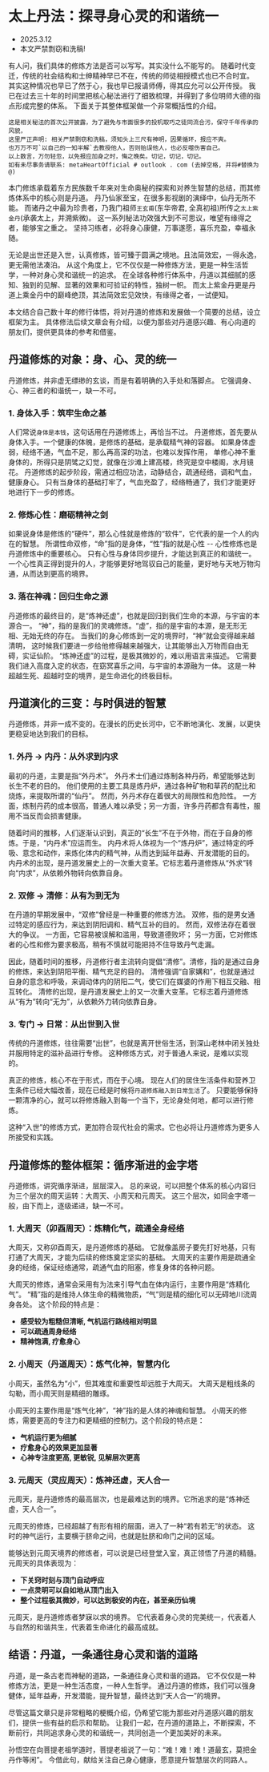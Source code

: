 # 太上丹法：探寻身心灵的和谐统一
- 2025.3.12
- 本文严禁剽窃和洗稿!

有人问，我们具体的修炼方法是否可以写写。其实没什么不能写的。
随着时代变迁，传统的社会结构和士绅精神早已不在，传统的师徒相授模式也已不合时宜。
其实这种情况也早已了然于心，我也早已报请师傅，得其应允可以公开传授。
我已在过去三十年的时间里把核心秘法进行了细致梳理，并得到了多位明师大德的指点形成完整的体系。
下面关于其整体框架做一个非常概括性的介绍。

```
这是相关秘法的首次公开披露，为了避免与市面很多的投机取巧之徒同流合污，保守千年传承的风貌，
这里严正声明: 相关严禁剽窃和洗稿，须知头上三尺有神明，因果循环，报应不爽。
也万万不可`以自己的一知半解`去教授他人，否则贻误他人，也必反噬伤害自己。
以上数言，万勿轻忽，以免报应加身之时，悔之晚矣。切记，切记，切记。
如有未尽事务请联系: metaHeartOfficial # outlook . com (去掉空格, 并将#替换为@)
```

本门修炼承载着东方民族数千年来对生命奥秘的探索和对养生智慧的总结，而其修炼体系中的核心则是丹道。
丹乃仙家至宝，在很多影视剧的演绎中，仙丹无所不能。
而诸丹之中最为珍贵者，乃我门祖师`王玄甫`(东华帝君, 全真初祖)所传之`太上紫金丹`(承袭太上，并溯紫微)。
这一系列秘法功效强大到不可思议，唯望有缘得之者，能够宝之重之。
坚持习练者，必将身心康健，万事遂愿，喜乐充盈，幸福永随。

无论是出世还是入世，认真修炼，皆可臻于圆满之境地。且法简效宏，一得永逸，更无需他法凑泊。
从这个角度上，它不仅仅是一种修炼方法，更是一种生活哲学，一种对身心灵和谐统一的追求。
在全球各种修行体系中，丹道以其细腻的感知、独到的见解、显著的效果和可验证的特性，独树一帜。
而太上紫金丹更是丹道上乘金丹中的巅峰绝顶，其法简效宏见效快，有缘得之者，一试便知。

本文结合自己数十年的修行体悟，将对丹道的修炼和发展做一个简要的总结，设立框架为主。
具体修法后续文章会有介绍，以便为那些对丹道感兴趣、有心向道的朋友们，提供更具体的参考和借鉴。

## 丹道修炼的对象：身、心、灵的统一

丹道修炼，并非虚无缥缈的玄谈，而是有着明确的入手处和落脚点。
它强调身、心、神三者的和谐统一，缺一不可。

### 1. 身体入手：筑牢生命之基

人们常说`身体是本钱`，这句话用在丹道修炼上，再恰当不过。
丹道修炼，首先要从身体入手。一个健康的体魄，是修炼的基础，是承载精气神的容器。
如果身体虚弱，经络不通，气血不足，那么再高深的功法，也难以发挥作用，
单修心神不重身体的，所得只是阴骘之幻觉，就像在沙滩上建高楼，终究是空中楼阁，水月镜花。
丹道修炼的起步阶段，需通过相应功法，动静结合，疏通经络，调和气血，健康身心。
只有当身体的基础打牢了，气血充盈了，经络畅通了，我们才能更好地进行下一步的修炼。

### 2. 修炼心性：磨砺精神之剑

如果说身体是修炼的“硬件”，那么心性就是修炼的“软件”，它代表的是一个人的内在的智慧。
所谓性命双修，“命”指的是身体，“性”指的就是心性 -- 心性修炼也是丹道修炼中的重要核心。
只有心性与身体同步提升，才能达到真正的和谐统一。
一个心性真正得到提升的人，才能够更好地驾驭自己的能量，更好地与天地万物沟通，从而达到更高的境界。

### 3. 落在神魂：回归生命之源

丹道修炼的最终目的，是“炼神还虚”，也就是回归到我们生命的本源，与宇宙的本源合一。
“神”，指的是我们的灵魂修炼。“虚”，指的是宇宙的本源，是无形无相、无始无终的存在。
当我们的身心修炼到一定的境界时，“神”就会变得越来越清明，
这时候我们要进一步给他修得越来越强大，让其能够出入万物而自由无碍，实证仙阶。
“炼神还虚”的过程，是极其微妙的，难以用语言来描述。
它需要我们进入高度入定的状态，在窈冥喜乐之间，与宇宙的本源融为一体。
这是一种超越生死、超越时空的境界，是生命进化的终极目标。

## 丹道演化的三变：与时俱进的智慧

丹道修炼，并非一成不变的。在漫长的历史长河中，它不断地演化、发展，以更快更稳妥地达到我们的目标。

### 1. 外丹 -> 内丹：从外求到内求

最初的丹道，主要是指“外丹术”。
外丹术士们通过炼制各种丹药，希望能够达到长生不老的目的。
他们使用的主要工具是炼丹炉，通过各种矿物和草药的配比和烧炼，来提取所谓的“仙丹”。
然而，外丹术存在着很大的局限性和危险性。
一方面，炼制丹药的成本很高，普通人难以承受；另一方面，许多丹药都含有毒性，服用不当反而会损害健康。

随着时间的推移，人们逐渐认识到，真正的“长生”不在于外物，而在于自身的修炼。于是，“内丹术”应运而生。
内丹术将人体视为一个“炼丹炉”，通过特定的呼吸、意念和动作，来炼化体内的精气神，从而达到延年益寿、开发潜能的目的。
内丹术的出现，是丹道发展史上的一次重大变革。它标志着丹道修炼从“外求”转向“内求”，从依赖外物转向依靠自身。

### 2. 双修 -> 清修：从有为到无为

在丹道的早期发展中，“双修”曾经是一种重要的修炼方法。
双修，指的是男女通过特定的感应行为，来达到阴阳调和、精气互补的目的。
然而，双修法存在着很大的争议。
一方面，它容易被误解和滥用，导致道德败坏；
另一方面，它对修炼者的心性和修为要求极高，稍有不慎就可能把持不住导致丹气走漏。

因此，随着时间的推移，丹道修行者主流转向提倡“清修”。清修，指的是通过自身的修炼，来达到阴阳平衡、精气充足的目的。
清修强调“自家媾和”，也就是通过自身的意念和呼吸，来调动体内的阴阳二气，使它们在媒婆的作用下相互交融、相互转化。
清修的出现，是丹道发展史上的又一次重大变革。它标志着丹道修炼从“有为”转向“无为”，从依赖外力转向依靠自身。

### 3. 专门 -> 日常：从出世到入世

传统的丹道修炼，往往需要“出世”，也就是离开世俗生活，到深山老林中闭关独处并服用特定的滋补品进行专修。
这种修炼方式，对于普通人来说，是难以实现的。

真正的修炼，核心不在于形式，而在于心境。
现在人们的居住生活条件和营养卫生条件已经大幅改善，现在已经是时候将`丹道修炼融入到日常生活`了。
只要能够保持一颗清净的心，就可以将修炼融入到每一个当下，无论身处何地，都可以进行修炼。

这种“入世”的修炼方式，更加符合现代社会的需求。它也必将让丹道修炼为更多人所接受和实践。

## 丹道修炼的整体框架：循序渐进的金字塔

丹道修炼，讲究循序渐进，层层深入。
总的来说，可以把整个体系的核心内容归为三个层次的周天运转：大周天、小周天和元周天。
这三个层次，如同金字塔一般，由下而上，逐级递进，缺一不可。

### 1. 大周天（卯酉周天）：炼精化气，疏通全身经络

大周天，又称卯酉周天，是丹道修炼的基础。
它就像盖房子要先打好地基，只有打通了大周天，才能为后续的修炼奠定坚实的基础。
大周天的主要作用是疏通全身的经络，保证经络通常，疏通气血的阻塞，修复身体的各种问题。

大周天的修炼，通常会采用有为法来引导气血在体内运行，主要作用是“炼精化气”。
“精”指的是维持人体生命的精微物质，“气”则是精的细化可以无碍地川流周身各处。
这个阶段的特点是：

* **感受较为粗糙但清晰, 气机运行路线相对明显**
* **可以疏通周身经络**
* **精神饱满, 疗愈身心**

### 2. 小周天（丹道周天）：炼气化神，智慧内化

小周天，虽然名为“小”，但其难度和重要性却远胜于大周天。
大周天是粗线条的勾勒，而小周天则是精细的雕琢。

小周天的主要作用是“炼气化神”，“神”指的是人体的神魂和智慧。
小周天的修炼，需要更高的专注力和更精细的控制力。这个阶段的特点是：

* **气机运行更为细腻**
* **疗愈身心的效果更加显著**
* **心神专注度更高, 更敏锐, 见解层次更高**

### 3. 元周天（灵应周天）：炼神还虚，天人合一

元周天，是丹道修炼的最高层次，也是最难达到的境界。它所追求的是“炼神还虚，天人合一”。

元周天的修炼，已经超越了有形有相的层面，进入了一种“若有若无”的状态。
这时的神气运行，主要横于脐命之间，也就是肚脐和命门之间的区域。

能够达到元周天境界的修炼者，可以说是已经登堂入室，真正领悟了丹道的精髓。
元周天的具体表现为：

* **下关窍时刻与顶门自动呼应**
* **一点灵明可以自如地从顶门出入**
* **整个过程极其微妙，可以达到极安的内在，甚至亲历仙境**

元周天，是丹道修炼者梦寐以求的境界。
它代表着身心灵的完美统一，代表着人与自然的和谐共生，代表着生命进化的最高成就。

## 结语：丹道，一条通往身心灵和谐的道路

丹道，是一条古老而神秘的道路，一条通往身心灵和谐的道路。
它不仅仅是一种修炼方法，更是一种生活态度，一种人生哲学。
通过丹道的修炼，我们可以强身健体，延年益寿，开发潜能，提升智慧，最终达到“天人合一”的境界。

尽管这篇文章只是非常粗略的梗概介绍，仍希望它能为那些对丹道感兴趣的朋友们，提供一些有益的启示和帮助。
让我们一起，在丹道的道路上，不断探索，不断前行，共同追求身心灵的和谐统一，共同创造一个更加美好的未来。

孙悟空在向菩提老祖学道时，菩提老祖说了一句：“难！难！难！道最玄，莫把金丹作等闲”。
今借此句，献给关注自己身心健康，愿意提升智慧层次的同路人。

